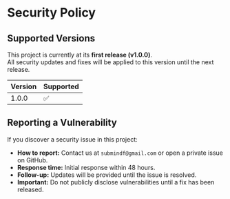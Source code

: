 # Security Policy

## Supported Versions

This project is currently at its **first release (v1.0.0)**.  
All security updates and fixes will be applied to this version until the next release.

| Version | Supported          |
| ------- | ----------------- |
| 1.0.0   | :white_check_mark: |

## Reporting a Vulnerability

If you discover a security issue in this project:

- **How to report:** Contact us at `submindf@gmail.com` or open a private issue on GitHub.  
- **Response time:** Initial response within 48 hours.  
- **Follow-up:** Updates will be provided until the issue is resolved.  
- **Important:** Do not publicly disclose vulnerabilities until a fix has been released.
